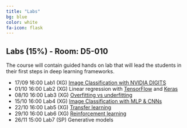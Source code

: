 ```yaml
---
title: "Labs"
bg: blue
color: white
fa-icon: flask
---
```


## Labs (15%) - Room: D5-010
The course will contain guided hands on lab that will lead the students in their first steps in deep learning frameworks.

* 17/09 16:00 Lab1 (XG) [Image Classification with NVIDIA DIGITS][Lab1]
* 01/10 16:00 Lab2 (XG) Linear regression with [TensorFlow][Lab2a] and [Keras][Lab2b]
* 08/10 16:00 Lab3 (XG) [Overfitting vs underfitting][Lab3]
* 15/10 16:00 Lab4 (XG) [Image Classification with MLP & CNNs][Lab4]
* 22/10 16:00 Lab5 (XG) [Transfer learning][Lab5] 
* 29/10 16:00 Lab6 (XG) [Reinforcement learning][Lab6]
* 26/11 15:00 Lab7 (SP) Generative models

[Lab1]: https://nvlabs.qwiklab.com/
[Lab2a]: https://drive.google.com/file/d/1C7dYVqFmVXsF9rcsFCUjlmRk36Y66dLR/view?usp=sharing
[Lab2b]: https://drive.google.com/file/d/1geSYAcdqVSMQaQssk0kAvHe-icJ_2nUf/view?usp=sharing
[Lab3]: https://colab.research.google.com/drive/1qRzEOcTcxFck-m6tT8h-sc6xeV6z2JBO
[Lab4]: https://colab.research.google.com/drive/1cSdjIuyr8B2BBiOs_HAsYqNF8r_psvnJ
[Lab5]: https://colab.research.google.com/drive/19SVdlmnn6yRXCvNnE8PT1vbXrA8FrBo_
[Lab6]: https://colab.research.google.com/drive/171vdPQM9RyAOBzw7xGNPOKXFHSrWFkxM
